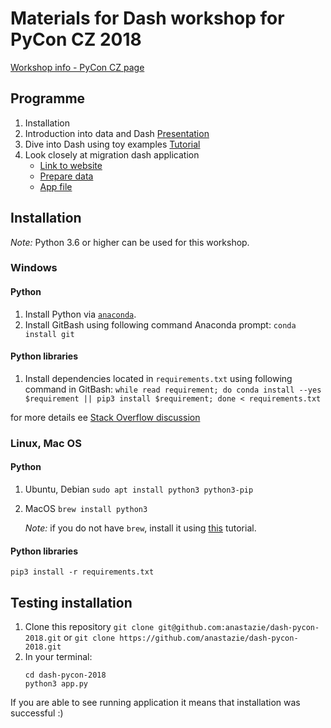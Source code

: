 # Materials for Dash workshop for PyCon CZ 2018

[Workshop info - PyCon CZ page](https://cz.pycon.org/2018/programme/detail/workshop/1/)

## Programme

1. Installation
1. Introduction into data and Dash [Presentation](https://docs.google.com/presentation/d/1JZPPJRS6cWbLw2Lx_tUUxkN7aObREzxKko82cuLd4rg/edit?usp=sharing)
1. Dive into Dash using toy examples [Tutorial](https://github.com/anastazie/dash-pycon-2018/blob/master/dash_tutorial.md)
1. Look closely at migration dash application 
    - [Link to website](https://dash-migration.herokuapp.com)
    - [Prepare data](https://github.com/anastazie/dash-pycon-2018/blob/master/prepare_data.ipynb)
    - [App file](https://github.com/anastazie/dash-pycon-2018/blob/master/app.py)

## Installation

*Note:* Python 3.6 or higher can be used for this workshop.

### Windows

#### Python

1. Install Python via [`anaconda`](https://www.anaconda.com/download/).
1. Install GitBash using following command Anaconda prompt: `conda install git`

#### Python libraries
1. Install dependencies located in `requirements.txt` using following command in GitBash: `while read requirement; do conda install --yes $requirement || pip3 install $requirement; done < requirements.txt`

for more details ee [Stack Overflow discussion](https://stackoverflow.com/questions/35802939/install-only-available-packages-using-conda-install-yes-file-requirements-t/)

### Linux, Mac OS

#### Python
1. Ubuntu, Debian
    `sudo apt install python3 python3-pip`
1. MacOS
    `brew install python3`
    
    *Note:* if you do not have `brew`, install it using [this](https://brew.sh/) tutorial.

#### Python libraries

`pip3 install -r requirements.txt`

## Testing installation

1. Clone this repository `git clone git@github.com:anastazie/dash-pycon-2018.git` or `git clone https://github.com/anastazie/dash-pycon-2018.git`
1. In your terminal:
    ```
    cd dash-pycon-2018
    python3 app.py
    ```
If you are able to see running application it means that installation was successful :)


